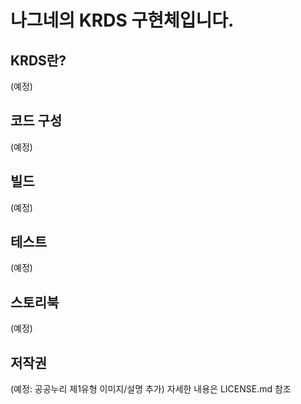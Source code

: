 # 나그네의 KRDS 구현체입니다.

## KRDS란?
(예정)

## 코드 구성
(예정)

## 빌드
(예정)

## 테스트
(예정)

## 스토리북
(예정)

## 저작권
(예정: 공공누리 제1유형 이미지/설명 추가)
자세한 내용은 LICENSE.md 참조
